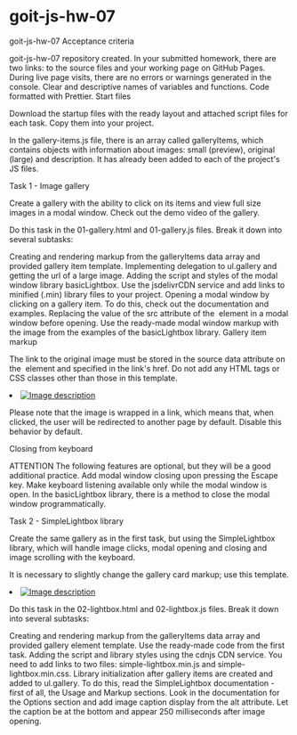 # goit-js-hw-07
goit-js-hw-07
Acceptance criteria

goit-js-hw-07 repository created.
In your submitted homework, there are two links: to the source files and your working page on GitHub Pages.
During live page visits, there are no errors or warnings generated in the console.
Clear and descriptive names of variables and functions.
Code formatted with Prettier.
Start files​

Download the startup files with the ready layout and attached script files for each task. Copy them into your project.

In the gallery-items.js file, there is an array called galleryItems, which contains objects with information about images: small (preview), original (large) and description. It has already been added to each of the project's JS files.

Task 1 - Image gallery​

Create a gallery with the ability to click on its items and view full size images in a modal window. Check out the demo video of the gallery.


Do this task in the 01-gallery.html and 01-gallery.js files. Break it down into several subtasks:

Creating and rendering markup from the galleryItems data array and provided gallery item template.
Implementing delegation to ul.gallery and getting the url of a large image.
Adding the script and styles of the modal window library basicLightbox. Use the jsdelivrCDN service and add links to minified (.min) library files to your project.
Opening a modal window by clicking on a gallery item. To do this, check out the documentation and examples.
Replacing the value of the src attribute of the <img> element in a modal window before opening. Use the ready-made modal window markup with the image from the examples of the basicLightbox library.
Gallery item markup​

The link to the original image must be stored in the source data attribute on the <img> element and specified in the link's href. Do not add any HTML tags or CSS classes other than those in this template.

<li class="gallery__item">
  <a class="gallery__link" href="large-image.jpg">
    <img
      class="gallery__image"
      src="small-image.jpg"
      data-source="large-image.jpg"
      alt="Image description"
    />
  </a>
</li>

Please note that the image is wrapped in a link, which means that, when clicked, the user will be redirected to another page by default. Disable this behavior by default.

Closing from keyboard​

ATTENTION
The following features are optional, but they will be a good additional practice.
Add modal window closing upon pressing the Escape key. Make keyboard listening available only while the modal window is open. In the basicLightbox library, there is a method to close the modal window programmatically.

Task 2 - SimpleLightbox library​

Create the same gallery as in the first task, but using the SimpleLightbox library, which will handle image clicks, modal opening and closing and image scrolling with the keyboard.


It is necessary to slightly change the gallery card markup; use this template.

<li class="gallery__item">
   <a class="gallery__link" href="large-image.jpg">
      <img class="gallery__image" src="small-image.jpg" alt="Image description" />
   </a>
</li>

Do this task in the 02-lightbox.html and 02-lightbox.js files. Break it down into several subtasks:

Creating and rendering markup from the galleryItems data array and provided gallery element template. Use the ready-made code from the first task.
Adding the script and library styles using the cdnjs CDN service. You need to add links to two files: simple-lightbox.min.js and simple-lightbox.min.css.
Library initialization after gallery items are created and added to ul.gallery. To do this, read the SimpleLightbox documentation - first of all, the Usage and Markup sections.
Look in the documentation for the Options section and add image caption display from the alt attribute. Let the caption be at the bottom and appear 250 milliseconds after image opening.
